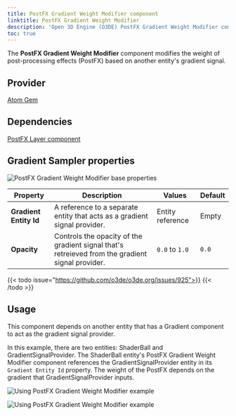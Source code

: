 ```yaml
---
title: PostFX Gradient Weight Modifier component
linktitle: PostFX Gradient Weight Modifier
description: 'Open 3D Engine (O3DE) PostFX Gradient Weight Modifier component reference.'
toc: true
---
```


The **PostFX Gradient Weight Modifier** component modifies the weight of post-processing effects (PostFX) based on another entity's gradient signal. 


## Provider ##

[Atom Gem](/docs/user-guide/gems/reference/rendering/atom/atom/)


## Dependencies

[PostFX Layer component](/docs/user-guide/components/reference/atom/postfx-layer/)


## Gradient Sampler properties

![PostFX Gradient Weight Modifier base properties](/images/user-guide/components/reference/atom/post-processing-volumes/postfx-gradient-weight-modifier.png)

| Property | Description | Values | Default |
|-|-|-|-|
| **Gradient Entity Id** | A reference to a separate entity that acts as a gradient signal provider. | Entity reference | Empty |
| **Opacity** | Controls the opacity of the gradient signal that's retreieved from the gradient signal provider. | `0.0` to `1.0` | `0.0` |

{{< todo issue="https://github.com/o3de/o3de.org/issues/925">}}  {{< /todo >}}


## Usage

This component depends on another entity that has a Gradient component to act as the gradient signal provider. 

In this example, there are two entities: ShaderBall and GradientSignalProvider.  The ShaderBall entity's PostFX Gradient Weight Modifier component references the GradientSignalProvider entity in its `Gradient Entity Id` property. The weight of the PostFX depends on the gradient that GradientSignalProvider inputs.

![Using PostFX Gradient Weight Modifier example](/images/user-guide/components/reference/atom/post-processing-volumes/postfx-gradient-weight-modifier-example-1.png)

![Using PostFX Gradient Weight Modifier example](/images/user-guide/components/reference/atom/post-processing-volumes/postfx-gradient-weight-modifier-example-2.png)